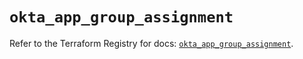 # `okta_app_group_assignment`

Refer to the Terraform Registry for docs: [`okta_app_group_assignment`](https://registry.terraform.io/providers/okta/okta/4.7.0/docs/resources/app_group_assignment).
